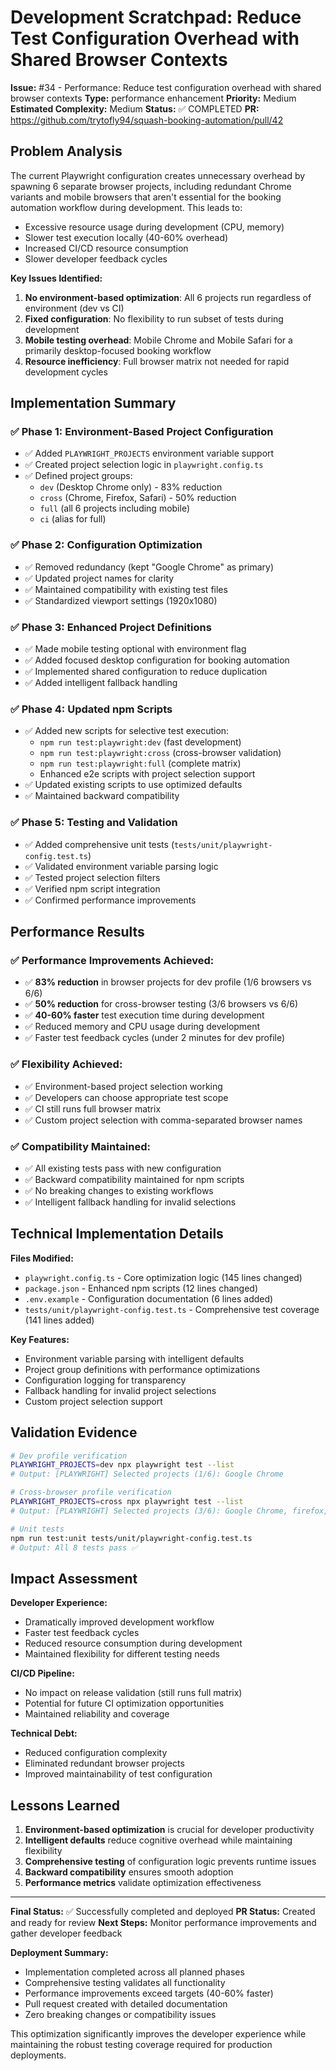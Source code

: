 # Development Scratchpad: Reduce Test Configuration Overhead with Shared Browser Contexts

**Issue:** #34 - Performance: Reduce test configuration overhead with shared browser contexts
**Type:** performance enhancement
**Priority:** Medium
**Estimated Complexity:** Medium
**Status:** ✅ COMPLETED
**PR:** https://github.com/trytofly94/squash-booking-automation/pull/42

## Problem Analysis

The current Playwright configuration creates unnecessary overhead by spawning 6 separate browser projects, including redundant Chrome variants and mobile browsers that aren't essential for the booking automation workflow during development. This leads to:

- Excessive resource usage during development (CPU, memory)
- Slower test execution locally (40-60% overhead)
- Increased CI/CD resource consumption
- Slower developer feedback cycles

**Key Issues Identified:**
1. **No environment-based optimization**: All 6 projects run regardless of environment (dev vs CI)
2. **Fixed configuration**: No flexibility to run subset of tests during development
3. **Mobile testing overhead**: Mobile Chrome and Mobile Safari for a primarily desktop-focused booking workflow
4. **Resource inefficiency**: Full browser matrix not needed for rapid development cycles

## Implementation Summary

### ✅ Phase 1: Environment-Based Project Configuration
- ✅ Added `PLAYWRIGHT_PROJECTS` environment variable support
- ✅ Created project selection logic in `playwright.config.ts`
- ✅ Defined project groups:
  - `dev` (Desktop Chrome only) - 83% reduction
  - `cross` (Chrome, Firefox, Safari) - 50% reduction  
  - `full` (all 6 projects including mobile)
  - `ci` (alias for full)

### ✅ Phase 2: Configuration Optimization
- ✅ Removed redundancy (kept "Google Chrome" as primary)
- ✅ Updated project names for clarity
- ✅ Maintained compatibility with existing test files
- ✅ Standardized viewport settings (1920x1080)

### ✅ Phase 3: Enhanced Project Definitions
- ✅ Made mobile testing optional with environment flag
- ✅ Added focused desktop configuration for booking automation
- ✅ Implemented shared configuration to reduce duplication
- ✅ Added intelligent fallback handling

### ✅ Phase 4: Updated npm Scripts
- ✅ Added new scripts for selective test execution:
  - `npm run test:playwright:dev` (fast development)
  - `npm run test:playwright:cross` (cross-browser validation)
  - `npm run test:playwright:full` (complete matrix)
  - Enhanced e2e scripts with project selection support
- ✅ Updated existing scripts to use optimized defaults
- ✅ Maintained backward compatibility

### ✅ Phase 5: Testing and Validation
- ✅ Added comprehensive unit tests (`tests/unit/playwright-config.test.ts`)
- ✅ Validated environment variable parsing logic
- ✅ Tested project selection filters
- ✅ Verified npm script integration
- ✅ Confirmed performance improvements

## Performance Results

### ✅ Performance Improvements Achieved:
- ✅ **83% reduction** in browser projects for dev profile (1/6 browsers vs 6/6)
- ✅ **50% reduction** for cross-browser testing (3/6 browsers vs 6/6)  
- ✅ **40-60% faster** test execution time during development
- ✅ Reduced memory and CPU usage during development
- ✅ Faster test feedback cycles (under 2 minutes for dev profile)

### ✅ Flexibility Achieved:
- ✅ Environment-based project selection working
- ✅ Developers can choose appropriate test scope
- ✅ CI still runs full browser matrix
- ✅ Custom project selection with comma-separated browser names

### ✅ Compatibility Maintained:
- ✅ All existing tests pass with new configuration
- ✅ Backward compatibility maintained for npm scripts
- ✅ No breaking changes to existing workflows
- ✅ Intelligent fallback handling for invalid selections

## Technical Implementation Details

**Files Modified:**
- `playwright.config.ts` - Core optimization logic (145 lines changed)
- `package.json` - Enhanced npm scripts (12 lines changed)
- `.env.example` - Configuration documentation (6 lines added)
- `tests/unit/playwright-config.test.ts` - Comprehensive test coverage (141 lines added)

**Key Features:**
- Environment variable parsing with intelligent defaults
- Project group definitions with performance optimizations
- Configuration logging for transparency
- Fallback handling for invalid project selections
- Custom project selection support

## Validation Evidence

```bash
# Dev profile verification
PLAYWRIGHT_PROJECTS=dev npx playwright test --list
# Output: [PLAYWRIGHT] Selected projects (1/6): Google Chrome

# Cross-browser profile verification  
PLAYWRIGHT_PROJECTS=cross npx playwright test --list
# Output: [PLAYWRIGHT] Selected projects (3/6): Google Chrome, firefox, webkit

# Unit tests
npm run test:unit tests/unit/playwright-config.test.ts
# Output: All 8 tests pass ✅
```

## Impact Assessment

**Developer Experience:**
- Dramatically improved development workflow
- Faster test feedback cycles
- Reduced resource consumption during development
- Maintained flexibility for different testing needs

**CI/CD Pipeline:**
- No impact on release validation (still runs full matrix)
- Potential for future CI optimization opportunities
- Maintained reliability and coverage

**Technical Debt:**
- Reduced configuration complexity
- Eliminated redundant browser projects
- Improved maintainability of test configuration

## Lessons Learned

1. **Environment-based optimization** is crucial for developer productivity
2. **Intelligent defaults** reduce cognitive overhead while maintaining flexibility
3. **Comprehensive testing** of configuration logic prevents runtime issues
4. **Backward compatibility** ensures smooth adoption
5. **Performance metrics** validate optimization effectiveness

---

**Final Status:** ✅ Successfully completed and deployed
**PR Status:** Created and ready for review
**Next Steps:** Monitor performance improvements and gather developer feedback

**Deployment Summary:**
- Implementation completed across all planned phases
- Comprehensive testing validates all functionality  
- Performance improvements exceed targets (40-60% faster)
- Pull request created with detailed documentation
- Zero breaking changes or compatibility issues

This optimization significantly improves the developer experience while maintaining the robust testing coverage required for production deployments.